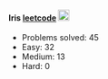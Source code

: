 #### Iris  [leetcode](https://leetcode.com/u/iristyc/)  <img src="https://raw.githubusercontent.com/MartinHeinz/MartinHeinz/master/wave.gif" width="20px">

* Problems solved: 45
* Easy: 32
* Medium: 13
* Hard: 0

